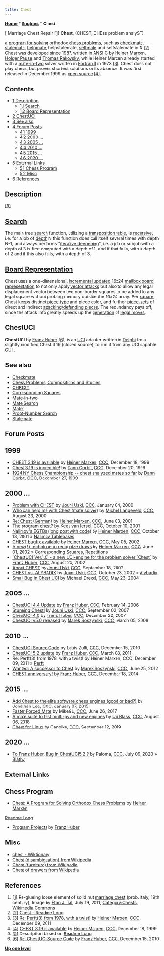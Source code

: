 ```yaml
---
title: Chest
---
```

**[Home](Home "Home") * [Engines](Engines "Engines") * Chest**

\[ Marriage Chest Repair <a id="cite-note-1" href="#cite-ref-1">[1]</a>
**Chest**, (CHEST, CHEss problem analyST)

a [program for solving](Category:Problem "Category:Problem") orthodox [chess problems](Chess_Problems,_Compositions_and_Studies "Chess Problems, Compositions and Studies"),
such as [checkmate](Checkmate "Checkmate"), [stalemate](Stalemate "Stalemate"), [helpmate](https://en.wikipedia.org/wiki/Helpmate), helpstalemate,
[selfmate](https://en.wikipedia.org/wiki/Selfmate) and selfstalemate in N
<a id="cite-note-2" href="#cite-ref-2">[2]</a>.
Chest was developed since 1987, written in [ANSI C](C "C") by [Heiner Marxen](Heiner_Marxen "Heiner Marxen"), [Holger Pause](index.php?title=Holger_Pause&action=edit&redlink=1 "Holger Pause (page does not exist)") and [Thomas Rakovsky](index.php?title=Thomas_Rakovsky&action=edit&redlink=1 "Thomas Rakovsky (page does not exist)"),
while Heiner Marxen already started with a [mate-in-two](https://en.wikipedia.org/wiki/Chess_problem#Types_of_problem) solver written in [Fortran II](Fortran "Fortran") in 1973
<a id="cite-note-3" href="#cite-ref-3">[3]</a>.
Chest does not play chess, but proves shortest solutions or its absence. It was first released in December 1999 as [open source](Category:Open_Source "Category:Open Source")
<a id="cite-note-4" href="#cite-ref-4">[4]</a>.

## Contents

- [1 Description](#description)
  - [1.1 Search](#search)
  - [1.2 Board Representation](#board-representation)
- [2 ChestUCI](#chestuci)
- [3 See also](#see-also)
- [4 Forum Posts](#forum-posts)
  - [4.1 1999](#1999)
  - [4.2 2000 ...](#2000-...)
  - [4.3 2005 ...](#2005-...)
  - [4.4 2010 ...](#2010-...)
  - [4.5 2015 ...](#2015-...)
  - [4.6 2020 ...](#2020-...)
- [5 External Links](#external-links)
  - [5.1 Chess Program](#chess-program)
  - [5.2 Misc](#misc)
- [6 References](#references)

## Description

<a id="cite-note-5" href="#cite-ref-5">[5]</a>

## [Search](Search "Search")

The main tree [search](Search "Search") function, utilizing a [transposition table](Transposition_Table "Transposition Table"), is [recursive](Recursion "Recursion"), i.e. for a job of [depth](Depth "Depth") N this function does call itself several times with depth N-1,
and always performs "[iterative deepening](Iterative_Deepening "Iterative Deepening")", i.e. a job or subjob with a depth of 3 is first computed with a depth of 1, and if that fails, with a depth of 2 and if this also fails, with a depth of 3.

## [Board Representation](Board_Representation "Board Representation")

Chest uses a one-dimensional, [incremental updated](Incremental_Updates "Incremental Updates") 16x24 [mailbox](Mailbox "Mailbox") [board representation](Board_Representation "Board Representation") to not only apply [vector attacks](Vector_Attacks "Vector Attacks") but also to allow any legal displacement vector between two non-border squares to be added to any legal square without probing memory outside the 16x24 array.
Per [square](Squares "Squares"), Chest keeps distinct [piece type](Pieces#PieceTypeCoding "Pieces") and piece color, and further [piece-sets](Piece-Sets "Piece-Sets") of direct and indirect [attacking/defending pieces](Attack_and_Defend_Maps "Attack and Defend Maps"). The redundancy pays off, since the attack info greatly speeds up the [generation](Move_Generation "Move Generation") of [legal moves](Legal_Move "Legal Move").

## ChestUCI

**ChestUCI** by [Franz Huber](index.php?title=Franz_Huber&action=edit&redlink=1 "Franz Huber (page does not exist)") <a id="cite-note-6" href="#cite-ref-6">[6]</a>,
is an [UCI](UCI "UCI") adapter written in [Delphi](Delphi "Delphi") for a slightly modified Chest 3.19 (closed source), to run it from any UCI capable [GUI](GUI "GUI") .

## See also

- [Checkmate](Checkmate "Checkmate")
- [Chess Problems, Compositions and Studies](Chess_Problems,_Compositions_and_Studies "Chess Problems, Compositions and Studies")
- [CHREST](CHREST "CHREST")
- [Corresponding Squares](Corresponding_Squares "Corresponding Squares")
- [Mate-in-two](Mate-in-two "Mate-in-two")
- [Mate Search](Mate_Search "Mate Search")
- [Mater](Mater "Mater")
- [Proof-Number Search](Proof-Number_Search "Proof-Number Search")
- [Stalemate](Stalemate "Stalemate")

## Forum Posts

## 1999

- [CHEST 3.19 is available](https://www.stmintz.com/ccc/index.php?id=83247) by [Heiner Marxen](Heiner_Marxen "Heiner Marxen"), [CCC](CCC "CCC"), December 18, 1999
- [Chest 3.19 is incredible!](https://www.stmintz.com/ccc/index.php?id=83526) by [Dann Corbit](Dann_Corbit "Dann Corbit"), [CCC](CCC "CCC"), December 20, 1999
- [1924 NY Chess Championship -- chest analyzed mates so far](https://www.stmintz.com/ccc/index.php?id=84584) by [Dann Corbit](Dann_Corbit "Dann Corbit"), [CCC](CCC "CCC"), December 27, 1999

## 2000 ...

- [Problem with CHEST](https://www.stmintz.com/ccc/index.php?id=85814) by [Jouni Uski](Jouni_Uski "Jouni Uski"), [CCC](CCC "CCC"), January 04, 2000
- [Who can help me with Chest (mate solver)](https://www.stmintz.com/ccc/index.php?id=125870) by [Michel Langeveld](Michel_Langeveld "Michel Langeveld"), [CCC](CCC "CCC"), August 23, 2000
- [Re: Chest (German)](https://www.stmintz.com/ccc/index.php?id=173136) by [Heiner Marxen](Heiner_Marxen "Heiner Marxen"), [CCC](CCC "CCC"), June 03, 2001
- [The program chest?](https://www.stmintz.com/ccc/index.php?id=192768) by Kees van Iersel, [CCC](CCC "CCC"), October 10, 2001
- [Nalimov's EGTBs (long post with code)](https://www.stmintz.com/ccc/index.php?id=192968) by [Heiner Marxen](Heiner_Marxen "Heiner Marxen"), [CCC](CCC "CCC"), October 13, 2001 » [Nalimov Tablebases](Nalimov_Tablebases "Nalimov Tablebases")
- [CHEST bugfix available](https://www.stmintz.com/ccc/index.php?id=228143) by [Heiner Marxen](Heiner_Marxen "Heiner Marxen"), [CCC](CCC "CCC"), May 05, 2002
- [A new(?) technique to recognize draws](https://www.stmintz.com/ccc/index.php?id=233270) by [Heiner Marxen](Heiner_Marxen "Heiner Marxen"), [CCC](CCC "CCC"), June 01, 2002 » [Corresponding Squares](Corresponding_Squares "Corresponding Squares"), [Repetitions](Repetitions "Repetitions")
- [´ChestUCI Ver.1.0´ - a new UCI-engine for the problem solver ´Chest´](https://www.stmintz.com/ccc/index.php?id=247557) by [Franz Huber](index.php?title=Franz_Huber&action=edit&redlink=1 "Franz Huber (page does not exist)"), [CCC](CCC "CCC"), August 24, 2002
- [About CHEST](https://www.stmintz.com/ccc/index.php?id=252628) by [Jouni Uski](Jouni_Uski "Jouni Uski"), [CCC](CCC "CCC"), September 18, 2002
- [CHEST vs. ALYBADIX](https://www.stmintz.com/ccc/index.php?id=261116) by [Jouni Uski](Jouni_Uski "Jouni Uski"), [CCC](CCC "CCC"), October 23, 2002 » [Alybadix](Alybadix "Alybadix")
- [Small Bug in Chest UCI](https://www.stmintz.com/ccc/index.php?id=366805) by Michael Drexel, [CCC](CCC "CCC"), May 23, 2004

## 2005 ...

- [ChestUCI 4.4 Update](https://www.stmintz.com/ccc/index.php?id=486713) by [Franz Huber](index.php?title=Franz_Huber&action=edit&redlink=1 "Franz Huber (page does not exist)"), [CCC](CCC "CCC"), February 14, 2006
- [Stunning Chest!](http://www.talkchess.com/forum/viewtopic.php?t=16205) by [Jouni Uski](Jouni_Uski "Jouni Uski"), [CCC](CCC "CCC"), September 02, 2007
- [ChestUCI 4.6](http://www.talkchess.com/forum/viewtopic.php?t=18500) by [Franz Huber](index.php?title=Franz_Huber&action=edit&redlink=1 "Franz Huber (page does not exist)"), [CCC](CCC "CCC"), December 22, 2007
- [ChestUCI v5.0 released](http://www.talkchess.com/forum/viewtopic.php?t=20008) by [Marek Soszynski](index.php?title=Marek_Soszynski&action=edit&redlink=1 "Marek Soszynski (page does not exist)"), [CCC](CCC "CCC"), March 05, 2008

## 2010 ...

- [ChestUCI Source Code](http://www.talkchess.com/forum/viewtopic.php?t=37092) by Louis Zulli, [CCC](CCC "CCC"), December 15, 2010
- [ChestUCI 5.2 update](http://www.talkchess.com/forum/viewtopic.php?t=38339) by [Franz Huber](index.php?title=Franz_Huber&action=edit&redlink=1 "Franz Huber (page does not exist)"), [CCC](CCC "CCC"), March 08, 2011
- [Re: Perft(3) from 1978, with a twist!](http://www.talkchess.com/forum3/viewtopic.php?f=7&t=41373&start=5) by [Heiner Marxen](Heiner_Marxen "Heiner Marxen"), [CCC](CCC "CCC"), December 09, 2011 » [Perft](Perft "Perft")
- [Wanted: A successor to Chest](http://www.talkchess.com/forum/viewtopic.php?t=44185) by [Marek Soszynski](index.php?title=Marek_Soszynski&action=edit&redlink=1 "Marek Soszynski (page does not exist)"), [CCC](CCC "CCC"), June 25, 2012
- [CHEST anniversary!](http://www.talkchess.com/forum/viewtopic.php?t=54690) by [Franz Huber](index.php?title=Franz_Huber&action=edit&redlink=1 "Franz Huber (page does not exist)"), [CCC](CCC "CCC"), December 18, 2014

## 2015 ...

- [Add Chest to the elite software chess engines (good or bad?)](http://www.talkchess.com/forum3/viewtopic.php?f=2&t=54888&) by Jonathan Lee, [CCC](CCC "CCC"), January 07, 2015
- [Faster Forced Mate](http://www.talkchess.com/forum3/viewtopic.php?f=2&t=64417&p=720744) by MikeGL, [CCC](CCC "CCC"), June 26, 2017
- [A mate suite to test multi-pv and new engines](http://www.talkchess.com/forum3/viewtopic.php?f=2&t=68146) by [Uri Blass](Uri_Blass "Uri Blass"), [CCC](CCC "CCC"), August 06, 2018
- [Chest for Linux](http://www.talkchess.com/forum3/viewtopic.php?f=2&t=71806) by Canoike, [CCC](CCC "CCC"), September 12, 2019

## 2020 ...

- [To Franz Huber, Bug in ChestUCI5.2 ?](http://www.talkchess.com/forum3/viewtopic.php?f=2&t=74427) by Paloma, [CCC](CCC "CCC"), July 09, 2020 » [Bláthy](Gustav#Longest_Problem "Gustav")

## External Links

## Chess Program

- [Chest: A Program for Solving Orthodox Chess Problems](http://turbotm.de/~heiner/Chess/chest.html) by [Heiner Marxen](Heiner_Marxen "Heiner Marxen")

[Readme Long](http://turbotm.de/~heiner/Chess/README_LONG)

- [Program Projects](https://fhub.jimdofree.com/) by [Franz Huber](index.php?title=Franz_Huber&action=edit&redlink=1 "Franz Huber (page does not exist)")

## Misc

- [chest - Wiktionary](https://en.wiktionary.org/wiki/chest)
- [Chest (disambiguation) from Wikipedia](<https://en.wikipedia.org/wiki/Chest_(disambiguation)>)
- [Chest (furniture) from Wikipedia](<https://en.wikipedia.org/wiki/Chest_(furniture)>)
- [Chest of drawers from Wikipedia](https://en.wikipedia.org/wiki/Chest_of_drawers)

## References

1. <a id="cite-ref-1" href="#cite-note-1">[1]</a> Re-glueing loose element of solid nut [marriage chest](https://en.wikipedia.org/wiki/Cassone) (prob. Italy, 19th century), Image by [Etan J. Tal](https://commons.wikimedia.org/wiki/User:Etan_J._Tal), July 19, 2011, [Category:Chests](https://commons.wikimedia.org/wiki/Category:Chests), [Wikimedia Commons](https://en.wikipedia.org/wiki/Wikimedia_Commons)
1. <a id="cite-ref-2" href="#cite-note-2">[2]</a> [Chest - Readme Long](http://turbotm.de/~heiner/Chess/README_LONG)
1. <a id="cite-ref-3" href="#cite-note-3">[3]</a> [Re: Perft(3) from 1978, with a twist!](http://www.talkchess.com/forum3/viewtopic.php?f=7&t=41373&start=5) by [Heiner Marxen](Heiner_Marxen "Heiner Marxen"), [CCC](CCC "CCC"), December 09, 2011
1. <a id="cite-ref-4" href="#cite-note-4">[4]</a> [CHEST 3.19 is available](https://www.stmintz.com/ccc/index.php?id=83247) by [Heiner Marxen](Heiner_Marxen "Heiner Marxen"), [CCC](CCC "CCC"), December 18, 1999
1. <a id="cite-ref-5" href="#cite-note-5">[5]</a> Description based on [Readme Long](http://turbotm.de/~heiner/Chess/README_LONG)
1. <a id="cite-ref-6" href="#cite-note-6">[6]</a> [Re: ChestUCI Source Code](http://www.talkchess.com/forum/viewtopic.php?t=37092&start=1) by [Franz Huber](index.php?title=Franz_Huber&action=edit&redlink=1 "Franz Huber (page does not exist)"), [CCC](CCC "CCC"), December 15, 2010

**[Up one level](Engines "Engines")**

